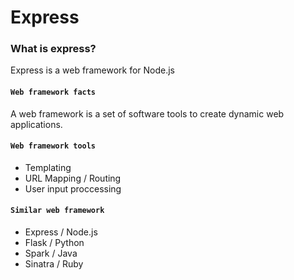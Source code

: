 # Express

### What is express?
Express is a web framework for Node.js

#### `Web framework facts`
A web framework is a set of software tools to create dynamic web applications. 

#### `Web framework tools`
- Templating
- URL Mapping / Routing
- User input proccessing

#### `Similar web framework`
- Express / Node.js
- Flask / Python
- Spark / Java
- Sinatra / Ruby